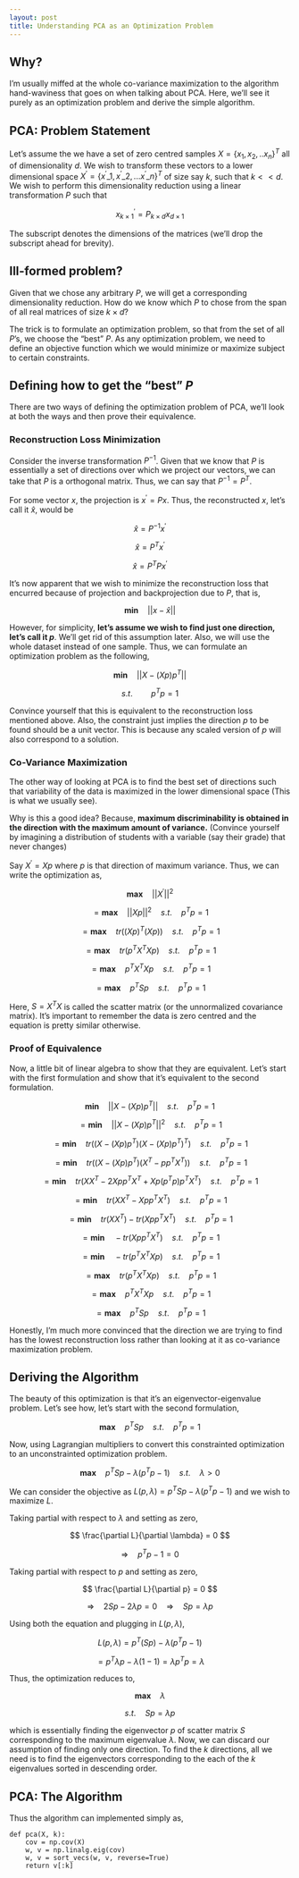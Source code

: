 ```yaml
---
layout: post
title: Understanding PCA as an Optimization Problem
---
```


## Why?
I’m usually miffed at the whole co-variance maximization to the algorithm hand-waviness that goes on when talking about PCA. Here, we’ll see it purely as an optimization problem and derive the simple algorithm.

## PCA: Problem Statement
Let’s assume the we have a set of zero centred samples $X = \{x_{1}, x_{2}, .. x_{n}\}^{T}$ all of dimensionality $d$.  We wish to transform these vectors to a lower dimensional space $X^{\prime} = \{ x^{\prime}\_{1}, x^{\prime}\_{2} ,... x^{\prime}\_{n} \}^{T}$ of size say $k$, such that $k \lt\lt d$. We wish to perform this dimensionality reduction using a linear transformation $P$ such that

$$ x^{\prime}_{k \times 1} = P_{k \times d} x_{d \times 1} $$

The subscript denotes the dimensions of the matrices (we’ll drop the subscript ahead for brevity).

## Ill-formed problem?
Given that we chose any arbitrary $P$, we will get a corresponding dimensionality reduction. How do we know which $P$ to chose from the span of all real matrices of size $k \times d$?

The trick is to formulate an optimization problem, so that from the set of all $P$’s, we choose the “best” $P$. As any optimization problem, we need to define an objective function which we would minimize or maximize subject to certain constraints.

## Defining how to get the “best” $P$

There are two ways of defining the optimization problem of PCA, we’ll look at both the ways and then prove their equivalence.

### Reconstruction Loss Minimization

Consider the inverse transformation $P^{−1}$. Given that we know that $P$ is essentially a set of directions over which we project our vectors, we can take that $P$ is a orthogonal matrix. Thus, we can say that $P^{−1}=P^{T}$.

For some vector $x$, the projection is $x^{\prime} = Px$. Thus, the reconstructed $x$, let’s call it $\hat{x}$, would be

$$ \hat{x} = P^{-1} x^{\prime}$$

$$ \hat{x} = P^{T} x^{\prime}$$

$$ \hat{x} = P^{T} P x^{\prime}$$

It’s now apparent that we wish to minimize the reconstruction loss that encurred because of projection and backprojection due to $P$, that is, 

$$ \mathbf{min} \quad || x − \hat{x} || $$

However, for simplicity, **let’s assume we wish to find just one direction, let’s call it $p$**. We’ll get rid of this assumption later. Also, we will use the whole dataset instead of one sample. Thus, we can formulate an optimization problem as the following,

$$ \mathbf{min} \quad || X - (Xp)p^{T} || $$

$$ s.t. \quad\quad p^{T}p = 1 $$

Convince yourself that this is equivalent to the reconstruction loss mentioned above. Also, the constraint just implies the direction $p$ to be found should be a unit vector. This is because any scaled version of $p$ will also correspond to a solution.

### Co-Variance Maximization

The other way of looking at PCA is to find the best set of directions such that variability of the data is maximized in the lower dimensional space (This is what we usually see).

Why is this a good idea? Because, **maximum discriminability is obtained in the direction with the maximum amount of variance.** (Convince yourself by imagining a distribution of students with a variable (say their grade) that never changes)

Say $X^{\prime} = Xp$ where $p$ is that direction of maximum variance. Thus, we can write the optimization as,

$$ \mathbf{max} \quad ||X^{\prime}||^{2} $$

$$ = \mathbf{max} \quad ||Xp||^{2} \quad s.t. \quad p^{T}p = 1 $$

$$ = \mathbf{max} \quad tr((Xp)^{T}(Xp)) \quad s.t. \quad p^{T}p = 1 $$

$$ = \mathbf{max} \quad tr(p^{T}X^{T}Xp) \quad s.t. \quad p^{T}p = 1 $$

$$ = \mathbf{max} \quad p^{T}X^{T}Xp \quad s.t. \quad p^{T}p = 1 $$

$$ = \mathbf{max} \quad p^{T}Sp \quad s.t. \quad p^{T}p = 1 $$

Here, $S = X^{T}X$ is called the scatter matrix (or the unnormalized covariance matrix). It’s important to remember the data is zero centred and the equation is pretty similar otherwise.

### Proof of Equivalence

Now, a little bit of linear algebra to show that they are equivalent. Let’s start with the first formulation and show that it’s equivalent to the second formulation.

$$ \mathbf{min} \quad || X - (Xp)p^{T} ||  \quad s.t. \quad p^{T}p = 1 $$

$$ = \mathbf{min} \quad || X - (Xp)p^{T} ||^{2}  \quad s.t. \quad p^{T}p = 1 $$

$$ = \mathbf{min} \quad tr((X - (Xp)p^{T})(X - (Xp)p^{T})^{T}) \quad s.t. \quad p^{T}p = 1 $$

$$ = \mathbf{min} \quad tr((X - (Xp)p^{T})(X^{T} - pp^{T}X^{T})) \quad s.t. \quad p^{T}p = 1 $$

$$ = \mathbf{min} \quad tr(XX^{T} - 2Xpp^{T}X^{T} + Xp(p^{T}p)p^{T}X^{T}) \quad s.t. \quad p^{T}p = 1 $$

$$ = \mathbf{min} \quad tr(XX^{T} - Xpp^{T}X^{T}) \quad s.t. \quad p^{T}p = 1 $$

$$ = \mathbf{min} \quad tr(XX^{T}) - tr(Xpp^{T}X^{T}) \quad s.t. \quad p^{T}p = 1 $$

$$ = \mathbf{min} \quad -tr(Xpp^{T}X^{T}) \quad s.t. \quad p^{T}p = 1 $$

$$ = \mathbf{min} \quad -tr(p^{T}X^{T}Xp) \quad s.t. \quad p^{T}p = 1 $$

$$ = \mathbf{max} \quad tr(p^{T}X^{T}Xp) \quad s.t. \quad p^{T}p = 1 $$

$$ = \mathbf{max} \quad p^{T}X^{T}Xp \quad s.t. \quad p^{T}p = 1 $$

$$ = \mathbf{max} \quad p^{T}Sp \quad s.t. \quad p^{T}p = 1 $$

Honestly, I’m much more convinced that the direction we are trying to find has the lowest reconstruction loss rather than looking at it as co-variance maximization problem.

## Deriving the Algorithm

The beauty of this optimization is that it’s an eigenvector-eigenvalue problem. Let’s see how, let’s start with the second formulation,

$$ \mathbf{max} \quad p^{T}Sp \quad s.t. \quad p^{T}p = 1 $$

Now, using Lagrangian multipliers to convert this constrainted optimization to an unconstrainted optimization problem.

$$ \mathbf{max} \quad p^{T}Sp - \lambda(p^{T}p - 1) \quad s.t. \quad \lambda \gt 0 $$

We can consider the objective as $L(p,\lambda) = p^{T}Sp - \lambda(p^{T}p - 1)$ and we wish to maximize $L$.

Taking partial with respect to $\lambda$ and setting as zero,

$$ \frac{\partial L}{\partial \lambda} = 0 $$

$$ \Longrightarrow \quad p^{T}p - 1 = 0 $$

Taking partial with respect to $p$ and setting as zero,

$$ \frac{\partial L}{\partial p} = 0 $$

$$ \Longrightarrow \quad 2Sp - 2\lambda p = 0  \quad \Longrightarrow \quad Sp = \lambda p $$

Using both the equation and plugging in $L(p, \lambda)$,

$$ L(p, \lambda) = p^{T}(Sp) - \lambda(p^{T}p - 1) $$

$$ = p^{T}\lambda p - \lambda(1 - 1) = \lambda p^{T}p = \lambda $$

Thus, the optimization reduces to,

$$ \mathbf{max} \quad \lambda $$

$$ s.t. \quad Sp = \lambda p $$

which is essentially finding the eigenvector $p$ of scatter matrix $S$ corresponding to the maximum eigenvalue $\lambda$. Now, we can discard our assumption of finding only one direction. To find the $k$ directions, all we need is to find the eigenvectors corresponding to the each of the $k$ eigenvalues sorted in descending order.

## PCA: The Algorithm

Thus the algorithm can implemented simply as,

```
def pca(X, k):
    cov = np.cov(X)
    w, v = np.linalg.eig(cov)
    w, v = sort_vecs(w, v, reverse=True)
    return v[:k]
```
